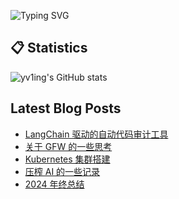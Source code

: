 ![Typing SVG](https://readme-typing-svg.herokuapp.com?font=Fira+Code&pause=1000&width=435&lines=console.log(%22Hi~I'm+喻灵%22))


## :clipboard: Statistics

![yv1ing's GitHub stats](https://github-readme-stats.vercel.app/api?username=yv1ing&theme=transparent)


## Latest Blog Posts
<!-- BLOG-POST-LIST:START -->
- [LangChain 驱动的自动代码审计工具](https://blog.yvling.cn/post/e24b1e9bab64f0e9b011de2bf82bbe422320bf4d70458e40dd5dbf14d61e2bcf)
- [关于 GFW 的一些思考](https://blog.yvling.cn/post/a82dc02ae85aa5a62237882e959275b4e68d821a63d3c24e7a208cafa4bf7c55)
- [Kubernetes 集群搭建](https://blog.yvling.cn/post/fa04893bbea10484044006b1abc32714e5e0f96c6a6fb20b834ad7d472c229ea)
- [压榨 AI 的一些记录](https://blog.yvling.cn/post/9b67146021426ce1907707d614007cb1b93dc24d7ffe8ca4c878744d52bb67bd)
- [2024 年终总结](https://blog.yvling.cn/post/83ec1131219e0caaee1ef7cb9a9e455b166c4212a37439b8357b784c13bced92)
<!-- BLOG-POST-LIST:END -->
